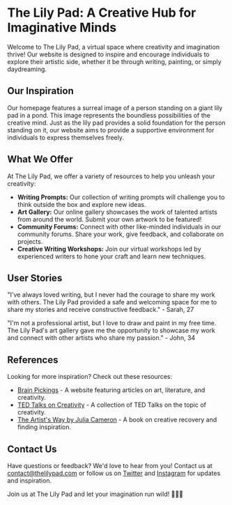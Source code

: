 <!--
Write me content for website with wallpaper which alt text is:

"A surreal image of a person standing on a giant lily pad in a pond for a creativity or imagination website"

The name/title of the page should not be 1:1 copy of the alt text but rather a real content of the website which is using this wallpaper.

- Use markdown format 
- Start with the heading
- The content should look like a real website 
- Include real sections like references, contact, user stories, etc. use things relevant to the page purpose.
- Feel free to use structure like headings, bullets, numbering, blockquotes, paragraphs, horizontal lines, etc.
- You can use formatting like bold or _italic_
- You can include UTF-8 emojis
- Links should be only #hash anchors (and you can refer to the document itself)
- Do not include images
-->

<!--font:Montserrat-->

# The Lily Pad: A Creative Hub for Imaginative Minds

Welcome to The Lily Pad, a virtual space where creativity and imagination thrive! Our website is designed to inspire and encourage individuals to explore their artistic side, whether it be through writing, painting, or simply daydreaming.

## Our Inspiration

Our homepage features a surreal image of a person standing on a giant lily pad in a pond. This image represents the boundless possibilities of the creative mind. Just as the lily pad provides a solid foundation for the person standing on it, our website aims to provide a supportive environment for individuals to express themselves freely.

## What We Offer

At The Lily Pad, we offer a variety of resources to help you unleash your creativity:

- **Writing Prompts:** Our collection of writing prompts will challenge you to think outside the box and explore new ideas.
- **Art Gallery:** Our online gallery showcases the work of talented artists from around the world. Submit your own artwork to be featured!
- **Community Forums:** Connect with other like-minded individuals in our community forums. Share your work, give feedback, and collaborate on projects.
- **Creative Writing Workshops:** Join our virtual workshops led by experienced writers to hone your craft and learn new techniques.

## User Stories

"I've always loved writing, but I never had the courage to share my work with others. The Lily Pad provided a safe and welcoming space for me to share my stories and receive constructive feedback." - Sarah, 27

"I'm not a professional artist, but I love to draw and paint in my free time. The Lily Pad's art gallery gave me the opportunity to showcase my work and connect with other artists who share my passion." - John, 34

## References

Looking for more inspiration? Check out these resources:

- [Brain Pickings](#) - A website featuring articles on art, literature, and creativity.
- [TED Talks on Creativity](#) - A collection of TED Talks on the topic of creativity.
- [The Artist's Way by Julia Cameron](#) - A book on creative recovery and finding inspiration.

## Contact Us

Have questions or feedback? We'd love to hear from you! Contact us at [contact@thelilypad.com](mailto:contact@thelilypad.com) or follow us on [Twitter](#) and [Instagram](#) for updates and inspiration.

Join us at The Lily Pad and let your imagination run wild! 🌱🌸💭

